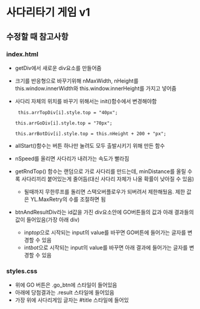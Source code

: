 # 사다리타기 게임 v1

## 수정할 때 참고사항

### index.html

- getDiv에서 새로운 div요소를 만들어줌
- 크기를 반응형으로 바꾸기위해 nMaxWidth, nHeight를 this.window.innerWidth와 this.window.innerHeight를 가지고 넣어줌
- 사다리 자체의 위치를 바꾸기 위해서는 init()함수에서 변경해야함

  ` this.arrTopDiv[i].style.top = "40px";`

  `this.arrGoDiv[i].style.top = "70px";`

  `this.arrBotDiv[i].style.top = this.nHeight + 200 + "px";`

- allStart()함수는 버튼 하나만 눌려도 모두 출발시키기 위해 만든 함수
- nSpeed를 올리면 사다리가 내려가는 속도가 빨라짐
- getRndTop() 함수는 랜덤으로 가로 사다리를 만드는데, minDistance를 올릴 수록 사다리끼리 붙어있는게 줄어듬(대신 사다리 자체가 나올 확률이 낮아질 수 있음)
  - 될때까지 무한루프를 돌리면 스택오버플로우가 되버려서 제한해뒀음. 제한 값은 YL.MaxRetry의 수를 조절하면 됨
- btnAndResultDiv라는 id값을 가진 div요소안에 GO버튼들의 값과 아래 결과들의 값이 들어있음(가장 아래 div)
  - inp*top*으로 시작되는 input의 value를 바꾸면 GO버튼에 들어가는 글자를 변경할 수 있음
  - int*bot*으로 시작되는 input의 value를 바꾸면 아래 결과에 들어가는 글자를 변경할 수 있음

### styles.css

- 위에 GO 버튼은 .go_btn에 스타일이 들어있음
- 아래에 당첨결과는 .result 스타일에 들어있음
- 가장 위에 사다리게임 글자는 #title 스타일에 들어있
